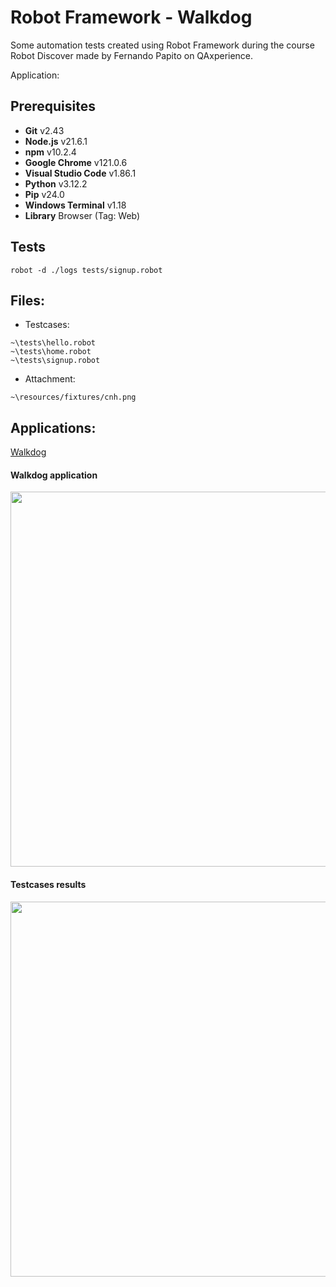 # Robot Framework - Walkdog
Some automation tests created using Robot Framework during the course Robot Discover made by Fernando Papito on QAxperience.

Application: 
## Prerequisites
* __Git__ v2.43
* __Node.js__ v21.6.1
* __npm__ v10.2.4
* __Google Chrome__ v121.0.6
* __Visual Studio Code__ v1.86.1
* __Python__ v3.12.2
* __Pip__ v24.0
* __Windows Terminal__ v1.18
* __Library__ Browser (Tag: Web) 

## Tests
`robot -d ./logs tests/signup.robot`

## Files:
* Testcases:
```
~\tests\hello.robot
~\tests\home.robot
~\tests\signup.robot
```
* Attachment:
```
~\resources/fixtures/cnh.png
```

## Applications:
[Walkdog](https://walkdog.vercel.app/)


#### Walkdog application
<img src="https://github.com/andreefarias/Walkdog-robot/assets/73314261/05196e38-16a7-4bd2-9269-aea2649fd10a" width="600">

#### Testcases results
<img src="https://github.com/andreefarias/Walkdog-robot/assets/73314261/530c36ef-d654-4a07-a5ce-978d1ffdcc93" width="600">
